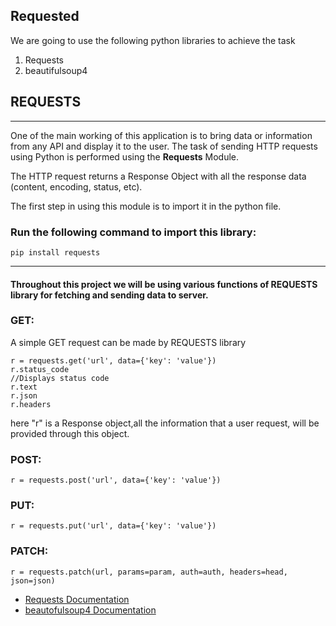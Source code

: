 <!-- need reframing -->
## **Requested**
 We are going to use the following python libraries to achieve the task
1. Requests
1. beautifulsoup4
## **REQUESTS**
 ***

One of the main working of this application is to bring data or information from any API and display it to the user. The task of sending HTTP requests using Python is performed using the **Requests** Module. 

 The HTTP request returns a Response Object with all the response data (content, encoding, status, etc).

 The first step in using this module is to import it in the python file.

 ### Run the following command to import this library:
```
pip install requests
```

***
 #### Throughout this project we will be using various functions of **REQUESTS** library for fetching and sending data to server.  
### GET:
A simple GET request can be made by REQUESTS library 
```
r = requests.get('url', data={'key': 'value'})
r.status_code
//Displays status code 
r.text
r.json
r.headers
```
here "r" is a Response object,all the information that a user request, will be provided through this object.

### POST:
```
r = requests.post('url', data={'key': 'value'})
```
### PUT:
```
r = requests.put('url', data={'key': 'value'})
```
### PATCH:
```
r = requests.patch(url, params=param, auth=auth, headers=head, json=json)
 ```

 - [Requests Documentation](https://pypi.org/project/requests/)
- [beautofulsoup4 Documentation](https://pypi.org/project/beautifulsoup4/)
